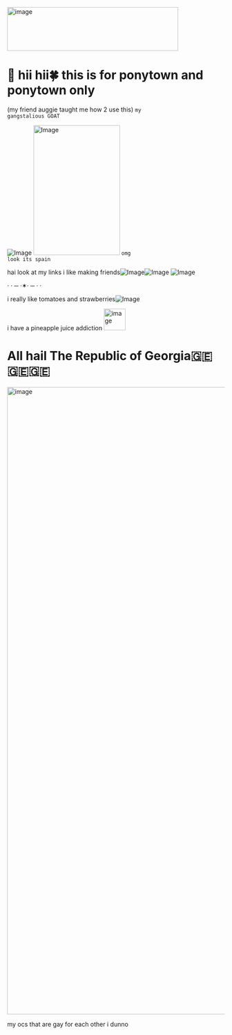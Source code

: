<img width="396" height="101" alt="image" src="https://github.com/user-attachments/assets/c8770025-51a0-4d63-85b7-ee2f94739ae8" />


# 🍻 hii hii🍀 this is for ponytown and ponytown only 

(my friend auggie taught me how 2 use this) <code style="color : (my friend auggie taught me how 2 use this)">my gangstalious GOAT</code>

![Image](https://github.com/user-attachments/assets/bab654fb-f5ae-4039-b270-e2b4e264559a) <img width="200" height="300" alt="Image" width="1089" height="1542" alt="image" src="https://github.com/user-attachments/assets/d6ef4be6-40c2-400e-8ee9-2ece68bb7cfb" />
 <code style="color : (my friend auggie taught me how 2 use this)">omg look its spain</code>

hai look at my links i like making friends![Image](https://github.com/user-attachments/assets/693ee5a1-6a0f-42b5-a3cf-eaa75dedb988)![Image](https://github.com/user-attachments/assets/af709a1b-69c1-4e53-8f06-32e3e077fe2f)
![Image](https://github.com/user-attachments/assets/1311500f-0387-45c3-a5d8-c9e14a536612)


· · ─ ·✶· ─ · ·

i really like tomatoes and strawberries![Image](https://github.com/user-attachments/assets/79b020c0-90ee-4457-b326-e4d5d41d22f2)

i have a pineapple juice addiction <img width="50" height="50" alt="image" src="https://github.com/user-attachments/assets/356b68d9-0052-403c-9c04-d2c223d9ae4f" />

# All hail The Republic of Georgia🇬🇪🇬🇪🇬🇪

<img width="1752" height="1450" alt="image" src="https://github.com/user-attachments/assets/0f53c6b9-4503-4a1e-9cb2-6747741728f1" />

my ocs that are gay for each other i dunno
